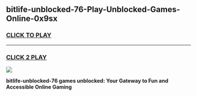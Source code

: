 
## bitlife-unblocked-76-Play-Unblocked-Games-Online-0x9sx
<h3>
<a href="https://premium76.site?title=bitlife-unblocked-76&ref=25A">CLICK TO PLAY</a></h3>
<hr>

<h3>
<a href="https://premium76.site?title=bitlife-unblocked-76&ref=25A">CLICK 2 PLAY</a>
  
</h3>

<a href="https://premium76.site?title=bitlife-unblocked-76&ref=25A"><img src="https://clearcache.store/games.png"></a>


**bitlife-unblocked-76 games unblocked: Your Gateway to Fun and Accessible Online Gaming**
